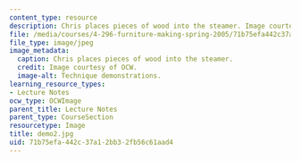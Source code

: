 ```yaml
---
content_type: resource
description: Chris places pieces of wood into the steamer. Image courtesy of OCW.
file: /media/courses/4-296-furniture-making-spring-2005/71b75efa442c37a12bb32fb56c61aad4_demo2.jpg
file_type: image/jpeg
image_metadata:
  caption: Chris places pieces of wood into the steamer.
  credit: Image courtesy of OCW.
  image-alt: Technique demonstrations.
learning_resource_types:
- Lecture Notes
ocw_type: OCWImage
parent_title: Lecture Notes
parent_type: CourseSection
resourcetype: Image
title: demo2.jpg
uid: 71b75efa-442c-37a1-2bb3-2fb56c61aad4
---
```


